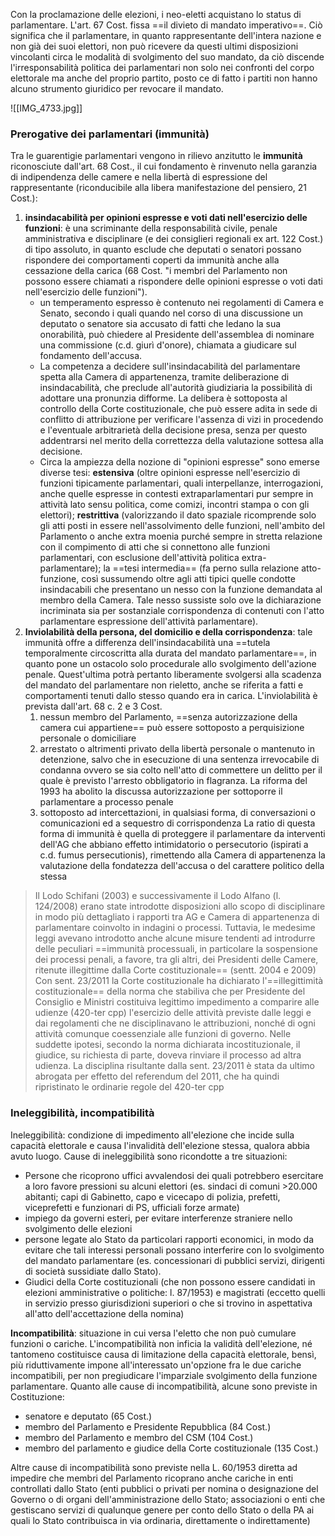 Con la proclamazione delle elezioni, i neo-eletti acquistano lo status di parlamentare.
L'art. 67 Cost. fissa ==il divieto di mandato imperativo==. Ciò significa che il parlamentare, in quanto rappresentante dell'intera nazione e non già dei suoi elettori, non può ricevere da questi ultimi disposizioni vincolanti circa le modalità di svolgimento del suo mandato, da ciò discende l'irresponsabilità politica dei parlamentari non solo nei confronti del corpo elettorale ma anche del proprio partito, posto ce di fatto i partiti non hanno alcuno strumento giuridico per revocare il mandato.


![[IMG_4733.jpg]]
### Prerogative dei parlamentari (immunità)
Tra le guarentigie parlamentari vengono in rilievo anzitutto le **immunità** riconosciute dall'art. 68 Cost., il cui fondamento è rinvenuto nella garanzia di indipendenza delle camere e nella libertà di espressione del rappresentante (riconducibile alla libera manifestazione del pensiero, 21 Cost.):
1. **insindacabilità per opinioni espresse e voti dati nell'esercizio delle funzioni**: è una scriminante della responsabilità civile, penale amministrativa e disciplinare (e dei consiglieri regionali ex art. 122 Cost.) di tipo assoluto, in quanto esclude che deputati o senatori possano rispondere dei comportamenti coperti da immunità anche alla cessazione della carica (68 Cost. "i membri del Parlamento non possono essere chiamati a rispondere delle opinioni espresse o voti dati nell'esercizio delle funzioni"). 
	- un temperamento espresso è contenuto nei regolamenti di Camera e Senato, secondo i quali quando nel corso di una discussione un deputato o senatore sia accusato di fatti che ledano la sua onorabilità, può chiedere al Presidente dell'assemblea di nominare una commissione (c.d. giurì d'onore), chiamata a giudicare sul fondamento dell'accusa. 
	- La competenza a decidere sull'insindacabilità del parlamentare spetta alla Camera di appartenenza, tramite deliberazione di insindacabilità, che preclude all'autorità giudiziaria la possibilità di adottare una pronunzia difforme. La delibera è sottoposta al controllo della Corte costituzionale, che può essere adita in sede di conflitto di attribuzione per verificare l'assenza di vizi in procedendo e l'eventuale arbitrarietà della decisione presa, senza per questo addentrarsi nel merito della correttezza della valutazione sottesa alla decisione.
	- Circa la ampiezza della nozione di "opinioni espresse" sono emerse diverse tesi: **estensiva** (oltre opinioni espresse nell'esercizio di funzioni tipicamente parlamentari, quali interpellanze, interrogazioni, anche quelle espresse in contesti extraparlamentari pur sempre in attività lato sensu politica, come comizi, incontri stampa o con gli elettori); **restrittiva** (valorizzando il dato spaziale ricomprende solo gli atti posti in essere nell'assolvimento delle funzioni, nell'ambito del Parlamento o anche extra moenia purché sempre in stretta relazione con il compimento di atti che si connettono alle funzioni parlamentari, con esclusione dell'attività politica extra-parlamentare); la ==tesi intermedia== (fa perno sulla relazione atto-funzione, così sussumendo oltre agli atti tipici quelle condotte insindacabili che presentano un nesso con la funzione  demandata al membro della Camera. Tale nesso sussiste solo ove la dichiarazione incriminata sia per sostanziale corrispondenza di contenuti con l'atto parlamentare espressione dell'attività parlamentare).
2. **Inviolabilità della persona, del domicilio e della corrispondenza**: tale immunità offre a differenza dell'insindacabilità una ==tutela temporalmente circoscritta alla durata del mandato parlamentare==, in quanto pone un ostacolo solo procedurale allo svolgimento dell'azione penale. Quest'ultima potrà pertanto liberamente svolgersi alla scadenza del mandato del parlamentare non rieletto, anche se riferita a fatti e comportamenti tenuti dallo stesso quando era in carica. L'inviolabilità è prevista dall'art. 68 c. 2 e 3 Cost.
	1. nessun membro del Parlamento, ==senza autorizzazione della camera cui appartiene== può essere sottoposto a perquisizione personale o domiciliare
	2. arrestato o altrimenti privato della libertà personale o mantenuto in detenzione, salvo che in esecuzione di una sentenza irrevocabile di condanna ovvero se sia colto nell'atto di commettere un delitto per il quale è previsto l'arresto obbligatorio in flagranza. La riforma del 1993 ha abolito la discussa autorizzazione per sottoporre il parlamentare a processo penale
	3. sottoposto ad intercettazioni, in qualsiasi forma, di conversazioni o comunicazioni ed a sequestro di corrispondenza
La ratio di questa forma di immunità è quella di proteggere il parlamentare da interventi dell'AG che abbiano effetto intimidatorio o persecutorio (ispirati a c.d. fumus persecutionis), rimettendo alla Camera di appartenenza la valutazione della fondatezza dell'accusa o del carattere politico della stessa

>Il Lodo Schifani (2003) e successivamente il Lodo Alfano (l. 124/2008) erano state introdotte disposizioni allo scopo di disciplinare in modo più dettagliato i rapporti tra AG e Camera di appartenenza di parlamentare coinvolto in indagini o processi. Tuttavia, le medesime leggi avevano introdotto anche alcune misure tendenti ad introdurre delle peculiari ==immunità processuali, in particolare la sospensione dei processi penali, a favore, tra gli altri, dei Presidenti delle Camere, ritenute illegittime dalla Corte costituzionale== (sentt. 2004 e 2009)
>Con sent. 23/2011 la Corte costituzionale ha dichiarato l'==illegittimità costituzionale== della norma che stabiliva che per Presidente del Consiglio e Ministri costituiva legittimo impedimento a comparire alle udienze (420-ter cpp) l'esercizio delle attività previste dalle leggi e dai regolamenti che ne disciplinavano le attribuzioni, nonché di ogni attività comunque coessenziale alle funzioni di governo. Nelle suddette ipotesi, secondo la norma dichiarata incostituzionale, il giudice, su richiesta di parte, doveva rinviare il processo ad altra udienza.
>La disciplina risultante dalla sent. 23/2011 è stata da ultimo abrogata per effetto del referendum del 2011, che ha quindi ripristinato le ordinarie regole del 420-ter cpp


### Ineleggibilità, incompatibilità
Ineleggibilità: condizione di impedimento all'elezione che incide sulla capacità elettorale e causa l'invalidità dell'elezione stessa, qualora abbia avuto luogo. Cause di ineleggibilità sono ricondotte a tre situazioni:
- Persone che ricoprono uffici avvalendosi dei quali potrebbero esercitare a loro favore pressioni su alcuni elettori (es. sindaci di comuni >20.000 abitanti; capi di Gabinetto, capo e vicecapo di polizia, prefetti, viceprefetti e funzionari di PS, ufficiali forze armate)
- impiego da governi esteri, per evitare interferenze straniere nello svolgimento delle elezioni
- persone legate alo Stato da particolari rapporti economici, in modo da evitare che tali interessi personali possano interferire con lo svolgimento del mandato parlamentare (es. concessionari di pubblici servizi, dirigenti di società sussidiate dallo Stato).
- Giudici della Corte costituzionali (che non possono essere candidati in elezioni amministrative o politiche: l. 87/1953) e magistrati (eccetto quelli in servizio presso giurisdizioni superiori o che si trovino in aspettativa all'atto dell'accettazione della nomina)

**Incompatibilità**: situazione in cui versa l'eletto che non può cumulare funzioni o cariche. L'incompatibilità non inficia la validità dell'elezione, né tantomeno costituisce causa di limitazione della capacità elettorale, bensì, più riduttivamente impone all'interessato un'opzione fra le due cariche incompatibili, per non pregiudicare l'imparziale svolgimento della funzione parlamentare. Quanto alle cause di incompatibilità, alcune sono previste in Costituzione:
- senatore e deputato (65 Cost.)
- membro del Parlamento e Presidente Repubblica (84 Cost.)
- membro del Parlamento e membro del CSM (104 Cost.)
- membro del parlamento e giudice della Corte costituzionale (135 Cost.)

Altre cause di incompatibilità sono previste nella L. 60/1953 diretta ad impedire che membri del Parlamento ricoprano anche cariche in enti controllati dallo Stato (enti pubblici o privati per nomina o designazione del Governo o di organi dell'amministrazione dello Stato; associazioni o enti che gestiscano servizi di qualunque genere per conto dello Stato o della PA ai quali lo Stato contribuisca in via ordinaria, direttamente o indirettamente)


